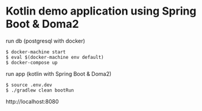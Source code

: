 # Kotlin demo application using Spring Boot & Doma2

run db (postgresql with docker)

```
$ docker-machine start
$ eval $(docker-machine env default)
$ docker-compose up
```

run app (kotlin with Spring Boot & Doma2)

```
$ source .env.dev
$ ./gradlew clean bootRun
```

http://localhost:8080
